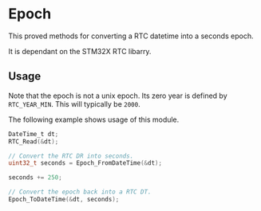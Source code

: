 # Epoch
This proved methods for converting a RTC datetime into a seconds epoch.

It is dependant on the STM32X RTC libarry.

## Usage

Note that the epoch is not a unix epoch. Its zero year is defined by `RTC_YEAR_MIN`. This will typically be `2000`.

The following example shows usage of this module.

```C
DateTime_t dt;
RTC_Read(&dt);

// Convert the RTC DR into seconds.
uint32_t seconds = Epoch_FromDateTime(&dt);

seconds += 250;

// Convert the epoch back into a RTC DT.
Epoch_ToDateTime(&dt, seconds);
```
